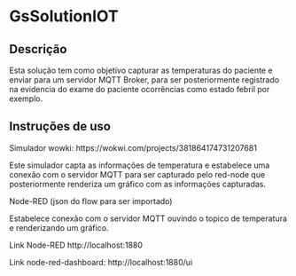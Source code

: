 # GsSolutionIOT

## Descrição

<p> Esta solução tem como objetivo capturar as temperaturas do paciente e enviar para um servidor MQTT Broker, para ser posteriormente registrado na evidencia do exame do paciente ocorrências como estado febril por exemplo.</p>

## Instruções de uso

<p> Simulador wowki: https://wokwi.com/projects/381864174731207681 </p>

<p> Este simulador capta as informações de temperatura e estabelece uma conexão com o servidor MQTT para ser capturado pelo red-node que posteriormente renderiza um gráfico com as informações capturadas. </p>

<p> Node-RED (json do flow para ser importado) </p>

<p> Estabelece conexão com o servidor MQTT ouvindo o topico de temperatura e renderizando um gráfico.</p>

<p> Link Node-RED http://localhost:1880</p>
<p> Link node-red-dashboard: http://localhost:1880/ui </p>
